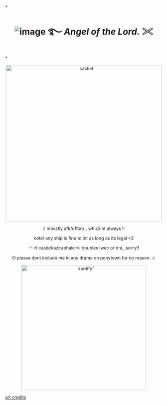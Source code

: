 *<h1 align="center">  ![image](https://64.media.tumblr.com/3c34243714cffd8f8ec27491b092c946/254aa231130777ad-61/s75x75_c1/f65acbaa6dc2b0abbf0dae6e09f6dc5bfa5160ee.gifv)  ࿐   *Angel of the Lord.*  𓏵
 </h1>*

<p align="center">
    <img width="500" src="https://github.com/user-attachments/assets/7ffd3c96-4fca-4799-9c22-21a5f79cedae"alt="castiel">
</p>

<p align="center">
 ᛝ     mosztly afk/offtab    ◞    whis2int always   !!
  <p align="center">
  <p align="center">
  note! any ship is fine to int as long as its legal <3
       <p align="center">
  ◠    irl castiel/aziraphale   ୨୧   doubles iwec or dni,..sorry!!
   <p align="center">
    ‎ᘎ   please dont include me in any drama on ponytown for no reason. ⊹
 <p align="center">
    <img width="400" src="https://spotify-github-profile.kittinanx.com/api/view?uid=31neovqlgcu5nmy5j4vqisn7iike&cover_image=true&theme=novatorem&show_offline=true&background_color=121212&interchange=false&bar_color=d0d0d0&bar_color_cover=false)]"alt=spotify" >
</p>

[art credits](https://www.tumblr.com/frijolebean)
